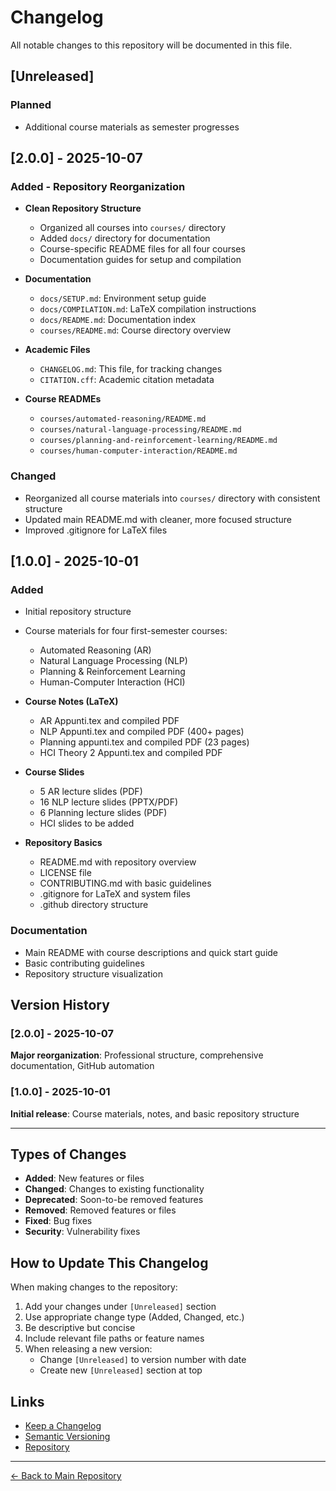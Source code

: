 # Changelog

All notable changes to this repository will be documented in this file.

## [Unreleased]

### Planned
- Additional course materials as semester progresses

## [2.0.0] - 2025-10-07

### Added - Repository Reorganization
- **Clean Repository Structure**
  - Organized all courses into `courses/` directory
  - Added `docs/` directory for documentation
  - Course-specific README files for all four courses
  - Documentation guides for setup and compilation

- **Documentation**
  - `docs/SETUP.md`: Environment setup guide
  - `docs/COMPILATION.md`: LaTeX compilation instructions
  - `docs/README.md`: Documentation index
  - `courses/README.md`: Course directory overview

- **Academic Files**
  - `CHANGELOG.md`: This file, for tracking changes
  - `CITATION.cff`: Academic citation metadata

- **Course READMEs**
  - `courses/automated-reasoning/README.md`
  - `courses/natural-language-processing/README.md`
  - `courses/planning-and-reinforcement-learning/README.md`
  - `courses/human-computer-interaction/README.md`

### Changed
- Reorganized all course materials into `courses/` directory with consistent structure
- Updated main README.md with cleaner, more focused structure
- Improved .gitignore for LaTeX files

## [1.0.0] - 2025-10-01

### Added
- Initial repository structure
- Course materials for four first-semester courses:
  - Automated Reasoning (AR)
  - Natural Language Processing (NLP)
  - Planning & Reinforcement Learning
  - Human-Computer Interaction (HCI)

- **Course Notes (LaTeX)**
  - AR Appunti.tex and compiled PDF
  - NLP Appunti.tex and compiled PDF (400+ pages)
  - Planning appunti.tex and compiled PDF (23 pages)
  - HCI Theory 2 Appunti.tex and compiled PDF

- **Course Slides**
  - 5 AR lecture slides (PDF)
  - 16 NLP lecture slides (PPTX/PDF)
  - 6 Planning lecture slides (PDF)
  - HCI slides to be added

- **Repository Basics**
  - README.md with repository overview
  - LICENSE file
  - CONTRIBUTING.md with basic guidelines
  - .gitignore for LaTeX and system files
  - .github directory structure

### Documentation
- Main README with course descriptions and quick start guide
- Basic contributing guidelines
- Repository structure visualization

## Version History

### [2.0.0] - 2025-10-07
**Major reorganization**: Professional structure, comprehensive documentation, GitHub automation

### [1.0.0] - 2025-10-01
**Initial release**: Course materials, notes, and basic repository structure

---

## Types of Changes

- **Added**: New features or files
- **Changed**: Changes to existing functionality
- **Deprecated**: Soon-to-be removed features
- **Removed**: Removed features or files
- **Fixed**: Bug fixes
- **Security**: Vulnerability fixes

## How to Update This Changelog

When making changes to the repository:

1. Add your changes under `[Unreleased]` section
2. Use appropriate change type (Added, Changed, etc.)
3. Be descriptive but concise
4. Include relevant file paths or feature names
5. When releasing a new version:
   - Change `[Unreleased]` to version number with date
   - Create new `[Unreleased]` section at top

## Links

- [Keep a Changelog](https://keepachangelog.com/en/1.0.0/)
- [Semantic Versioning](https://semver.org/spec/v2.0.0.html)
- [Repository](https://github.com/djacoo/AI---PRIMO-SEMESTRE)

---

[← Back to Main Repository](./README.md)
